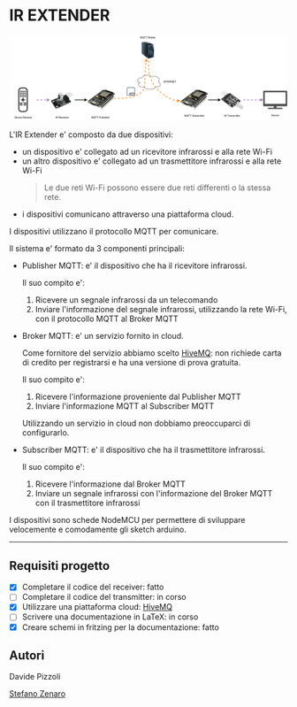 # IR EXTENDER

![](docs/assets/ir_extender.svg)

L'IR Extender e' composto da due dispositivi:
* un dispositivo e' collegato ad un ricevitore infrarossi e alla rete Wi-Fi
* un altro dispositivo e' collegato ad un trasmettitore infrarossi e alla rete Wi-Fi
    > Le due reti Wi-Fi possono essere due reti differenti o la stessa rete.
* i dispositivi comunicano attraverso una piattaforma cloud.

I dispositivi utilizzano il protocollo MQTT per comunicare.

Il sistema e' formato da 3 componenti principali:
* Publisher MQTT: e' il dispositivo che ha il ricevitore infrarossi. 

    Il suo compito e':
    1. Ricevere un segnale infrarossi da un telecomando
    2. Inviare l'informazione del segnale infrarossi, utilizzando la rete Wi-Fi, con il protocollo MQTT al Broker MQTT

* Broker MQTT: e' un servizio fornito in cloud.

    Come fornitore del servizio abbiamo scelto [HiveMQ](https://www.hivemq.com/): non richiede carta di credito per registrarsi e ha una versione di prova gratuita.

    Il suo compito e':
    1. Ricevere l'informazione proveniente dal Publisher MQTT
    2. Inviare l'informazione MQTT al Subscriber MQTT

    Utilizzando un servizio in cloud non dobbiamo preoccuparci di configurarlo.

* Subscriber MQTT: e' il dispositivo che ha il trasmettitore infrarossi.

    Il suo compito e':
    1. Ricevere l'informazione dal Broker MQTT
    2. Inviare un segnale infrarossi con l'informazione del Broker MQTT con il trasmettitore infrarossi

I dispositivi sono schede NodeMCU per permettere di sviluppare velocemente e comodamente gli sketch arduino.

---

## Requisiti progetto

* [X] Completare il codice del receiver: fatto
* [ ] Completare il codice del transmitter: in corso
* [X] Utilizzare una piattaforma cloud: [HiveMQ](https://www.hivemq.com/)
* [ ] Scrivere una documentazione in LaTeX: in corso
* [X] Creare schemi in fritzing per la documentazione: fatto

## Autori

Davide Pizzoli

[Stefano Zenaro](https://github.com/mario33881)
